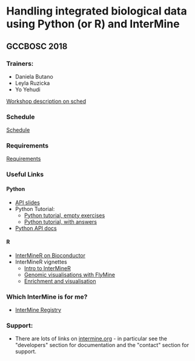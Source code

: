 # Handling integrated biological data using Python (or R) and InterMine
## GCCBOSC 2018


### Trainers: 
- Daniela Butano 
- Leyla Ruzicka  
- Yo Yehudi

[Workshop description on sched](https://gccbosc2018.sched.com/event/Dn4G/handling-integrated-biological-data-using-python-or-r-and-intermine) 

### Schedule
[Schedule](/schedule.md)

### Requirements
[Requirements](/requirements.md)

### Useful Links

#### Python

- [API slides](https://docs.google.com/presentation/d/1dQAuY3c1rXM77J6VDHXWBvlh5-ipoQlKIWVtOVR5Zvc/edit?usp=sharing)
- Python Tutorial: 
  - [Python tutorial, empty exercises](http://www.intermine.org/bosc-2018/python/practical-exercises)
  - [Python tutorial, with answers](https://github.com/intermine/intermine-ws-python-docs)
- [Python API docs](http://intermine.org/intermine-ws-python/intermine.html#module-intermine.registry)

#### R
- [InterMineR on Bioconductor](https://bioconductor.org/packages/release/bioc/html/InterMineR.html)
- InterMineR vignettes
    - [Intro to InterMineR](https://github.com/intermine/InterMineR/blob/master/vignettes/InterMineR.Rmd)
    - [Genomic visualisations with FlyMine](https://github.com/intermine/InterMineR/blob/master/vignettes/FlyMine_Genomic_Visualizations.Rmd)
    - [Enrichment and visualisation](https://github.com/intermine/InterMineR/blob/master/vignettes/Enrichment_Analysis_and_Visualization.Rmd)


### Which InterMine is for me? 
- [InterMine Registry](http://registry.intermine.org/)

### Support: 
- There are lots of links on [intermine.org](http://intermine.org) - in particular see the "developers" section for documentation and the "contact" section for support.
